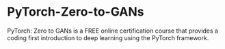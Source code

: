 # PyTorch-Zero-to-GANs
PyTorch: Zero to GANs is a FREE online certification course that provides a coding first introduction to deep learning using the PyTorch framework.
